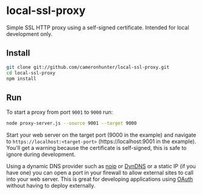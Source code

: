 local-ssl-proxy
===============

Simple SSL HTTP proxy using a self-signed certificate. Intended for local development only.

Install
-------
```sh
git clone git://github.com/cameronhunter/local-ssl-proxy.git
cd local-ssl-proxy
npm install
```

Run
---
To start a proxy from port `9001` to `9000` run:
```sh
node proxy-server.js --source 9001 --target 9000
```

Start your web server on the target port (9000 in the example) and navigate to `https://localhost:<target-port>` (https://localhost:9001 in the example). You'll get a warning because the certificate is self-signed, this is safe to ignore during development.

Using a dynamic DNS provider such as [noip](http://www.noip.com/personal/) or [DynDNS](http://dyn.com/dns/) or a static IP (if you have one) you can open a port in your firewall to allow external sites to call into your web server. This is great for developing applications using [OAuth](http://oauth.net/) without having to deploy externally.
